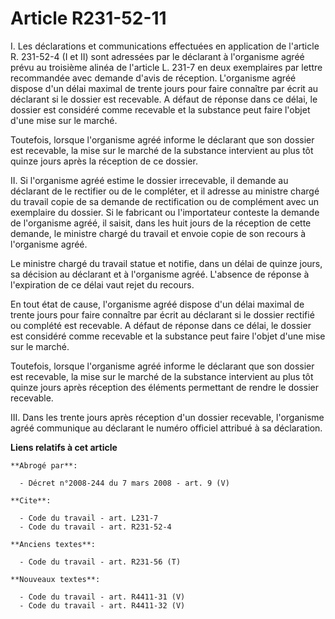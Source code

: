 # Article R231-52-11

I.  Les déclarations et communications effectuées en application de l'article R. 231-52-4 (I et II) sont adressées par le
déclarant à l'organisme agréé prévu au troisième alinéa de l'article L. 231-7 en deux exemplaires par lettre recommandée avec
demande d'avis de réception. L'organisme agréé dispose d'un délai maximal de trente jours pour faire connaître par écrit au
déclarant si le dossier est recevable. A défaut de réponse dans ce délai, le dossier est considéré comme recevable et la
substance peut faire l'objet d'une mise sur le marché.

Toutefois, lorsque l'organisme agréé informe le déclarant que son dossier est recevable, la mise sur le marché de la
substance intervient au plus tôt quinze jours après la réception de ce dossier.

II.  Si l'organisme agréé estime le dossier irrecevable, il demande au déclarant de le rectifier ou de le compléter, et il
adresse au ministre chargé du travail copie de sa demande de rectification ou de complément avec un exemplaire du dossier. Si
le fabricant ou l'importateur conteste la demande de l'organisme agréé, il saisit, dans les huit jours de la réception de
cette demande, le ministre chargé du travail et envoie copie de son recours à l'organisme agréé.

Le ministre chargé du travail statue et notifie, dans un délai de quinze jours, sa décision au déclarant et à l'organisme
agréé. L'absence de réponse à l'expiration de ce délai vaut rejet du recours.

En tout état de cause, l'organisme agréé dispose d'un délai maximal de trente jours pour faire connaître par écrit au
déclarant si le dossier rectifié ou complété est recevable. A défaut de réponse dans ce délai, le dossier est considéré comme
recevable et la substance peut faire l'objet d'une mise sur le marché.

Toutefois, lorsque l'organisme agréé informe le déclarant que son dossier est recevable, la mise sur le marché de la
substance intervient au plus tôt quinze jours après réception des éléments permettant de rendre le dossier recevable.

III.  Dans les trente jours après réception d'un dossier recevable, l'organisme agréé communique au déclarant le numéro
officiel attribué à sa déclaration.

**Liens relatifs à cet article**

	**Abrogé par**:

	  - Décret n°2008-244 du 7 mars 2008 - art. 9 (V)

	**Cite**:

	  - Code du travail - art. L231-7
	  - Code du travail - art. R231-52-4

	**Anciens textes**:

	  - Code du travail - art. R231-56 (T)

	**Nouveaux textes**:

	  - Code du travail - art. R4411-31 (V)
	  - Code du travail - art. R4411-32 (V)
